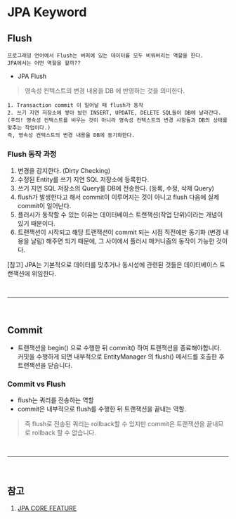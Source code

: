 # JPA Keyword

## Flush
```
프로그래밍 언어에서 Flush는 버퍼에 있는 데이터를 모두 비워버리는 역할을 한다.
JPA에서는 어떤 역할을 할까??
```

- JPA Flush
> 영속성 컨텍스트의 변경 내용을 DB 에 반영하는 것을 의미한다.
```
1. Transaction commit 이 일어날 때 flush가 동작 
2. 쓰기 지연 저장소에 쌓아 놨던 INSERT, UPDATE, DELETE SQL들이 DB에 날라간다.
(주의! 영속성 컨텍스트를 비우는 것이 아니라 영속성 컨텍스트의 변경 사항들과 DB의 상태를 맞추는 작업이다.)
즉, 영속성 컨텍스트의 변경 내용을 DB에 동기화한다.
```

### Flush 동작 과정
1. 변경을 감지한다. (Dirty Checking)
2. 수정된 Entity를 쓰기 지연 SQL 저장소에 등록한다.
3. 쓰기 지연 SQL 저장소의 Query를 DB에 전송한다. (등록, 수정, 삭제 Query)
4. flush가 발생한다고 해서 commit이 이루어지는 것이 아니고 flush 다음에 실제 commit이 일어난다.
4. 플러시가 동작할 수 있는 이유는 데이터베이스 트랜잭션(작업 단위)이라는 개념이 있기 때문이다.
5. 트랜잭션이 시작되고 해당 트랜잭션이 commit 되는 시점 직전에만 동기화 (변경 내용을 날림) 해주면 되기 때문에, 그 사이에서 플러시 매커니즘의 동작이 가능한 것이다.

[참고] JPA는 기본적으로 데이터를 맞추거나 동시성에 관련된 것들은 데이터베이스 트랜잭션에 위임한다.


<br />
<hr />
<br />

## Commit
- 트랜잭션을 begin() 으로 수행한 뒤 commit() 하여 트랜잭션을 종료해야합니다. 커밋을 수행하게 되면 내부적으로 EntityManager 의 flush() 메서드를 호출한 후 트랜잭션을 닫습니다.

### Commit vs Flush 

- flush는 쿼리를 전송하는 역할
- commit은 내부적으로 flush를 수행한 뒤 트랜잭션을 끝내는 역할.
> 즉 flush로 전송된 쿼리는 rollback할 수 있지만 commit은 트랜잭션을 끝내므로 rollback 할 수 없습니다.

<br />
<hr />
<br />

## 참고
1. [JPA CORE FEATURE](https://github.com/bang-star/TIL/blob/main/Database/JPA_Core_features.md)
